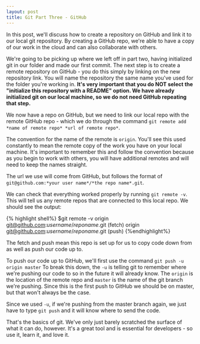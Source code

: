 ```yaml
---
layout: post
title: Git Part Three - GitHub
---
```


In this post, we'll discuss how to create a repository on GitHub and link it to our local git repository.  By creating a GitHub repo, we're able to have a copy of our work in the cloud and can also collaborate with others.

We're going to be picking up where we left off in part two, having initialized git in our folder and made our first commit.  The next step is to create a remote repository on GitHub - you do this simply by linking on the new repository link.  You will name the repository the same name you've used for the folder you're working in.  **It's very important that you do NOT select the "initialize this repository with a README" option.  We have already initialized git on our local machine, so we do not need GitHub repeating that step.**

We now have a repo on GitHub, but we need to link our local repo with the remote GitHub repo - which we do through the command `git remote add *name of remote repo* *url of remote repo*`.

The convention for the name of the remote is `origin`.  You'll see this used constantly to mean the remote copy of the work you have on your local machine.  It's important to remember this and follow the convention because as you begin to work with others, you will have additional remotes and will need to keep the names straight.

The url we use will come from GitHub, but follows the format of `git@github.com:*your user name*/*the repo name*.git`.

We can check that everything worked properly by running `git remote -v`.  This will tell us any remote repos that are connected to this local repo.  We should see the output:

{% highlight shell%}
$git remote -v
origin git@github.com:*username*/*reponame*.git (fetch)
origin git@github.com:*username*/*reponame*.git (push)
{%endhighlight%}

The fetch and push mean this repo is set up for us to copy code down from as well as push our code up to.

To push our code up to GitHub, we'll first use the command `git push -u origin master`  To break this down, the `-u` is telling git to remember where we're pushing our code to so in the future it will already know.  The `origin` is the location of the remote repo and `master` is the name of the git branch we're pushing.  Since this is the first push to GitHub we should be on master, but that won't always be the case.

Since we used `-u`, if we're pushing from the master branch again, we just have to type `git push` and it will know where to send the code.

That's the basics of git.  We've only just barely scratched the surface of what it can do, however.  It's a great tool and is essential for developers - so use it, learn it, and love it.

